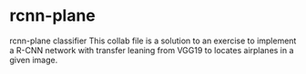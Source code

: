 # rcnn-plane
rcnn-plane classifier
This collab file is a solution to an exercise to implement a R-CNN network with transfer leaning from VGG19 to locates airplanes in a given image.

